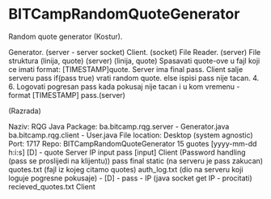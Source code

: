 # BITCampRandomQuoteGenerator

Random quote generator (Kostur).

Generator. (server - server socket)
Client. (socket)
File Reader. (server)
File struktura (linija, quote) (server) (linija, quote)
Spasavati quote-ove u fajl koji ce imati format: [TIMESTAMP]quote.
Server ima final pass. Client salje serveru pass if(pass true) vrati random quote. else ispisi pass nije tacan. 4. 6. Logovati pogresan pass kada pokusaj nije tacan i u kom vremenu - format [TIMESTAMP] pass.(server)

(Razrada)

Naziv: RQG
Java
Package: ba.bitcamp.rqg.server - Generator.java ba.bitcamp.rqg.client - User.java
File location: Desktop (system agnostic)
Port: 1717
Repo: BITCampRandomQuoteGenerator
15 guotes
[yyyy-mm-dd h:i:s]
[D] - quote
Server IP input
pass [input] Client (Password handling (pass se proslijedi na klijentu))
pass final static (na serveru je pass zakucan)
quotes.txt (fajl iz kojeg citamo quotes)
auth_log.txt (dio na serveru koji loguje pogresne pokusaje) - [D] - pass - IP (java socket get IP - procitati)
recieved_quotes.txt Client
